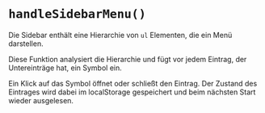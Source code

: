 # `handleSidebarMenu()`

Die Sidebar enthält eine Hierarchie von `ul` Elementen, die ein Menü darstellen.

Diese Funktion analysiert die Hierarchie und fügt vor jedem Eintrag, der Untereinträge hat, ein Symbol ein.

Ein Klick auf das Symbol öffnet oder schließt den Eintrag. Der Zustand des Eintrages wird dabei im localStorage gespeichert und beim nächsten Start wieder ausgelesen.